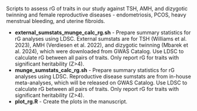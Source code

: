 Scripts to assess rG of traits in our study against TSH, AMH, and dizygotic twinning and female reproductive diseases - endometriosis, PCOS, heavy menstrual bleeding, and uterine fibroids. 

- **external_sumstats_munge_calc_rg.sh** - Prepare summary statistics for rG analyses using LDSC. External sumstats are for TSH (Williams et al. 2023), AMH (Verdiesen et al. 2022), and dizygotic twinning (Mbarek et al. 2024), which were downloaded from GWAS Catalog. Use LDSC to calculate rG between all pairs of traits. Only report rG for traits with significant heritability (Z>4). 
- **munge_sumstats_calc_rg.sh** - Prepare summary statistics for rG analyses using LDSC. Reproductive disease sumstats are from in-house meta-analyses, which will be released on GWAS Catalog. Use LDSC to calculate rG between all pairs of traits. Only report rG for traits with significant heritability (Z>4). 
- **plot_rg.R** - Create the plots in the manuscript.
